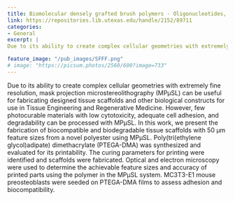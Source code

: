 ```yaml
---
title: Biomolecular densely grafted brush polymers - Oligonucleotides, oligosaccharides and oligopeptides
link: https://repositories.lib.utexas.edu/handle/2152/89711
categories:
- General
excerpt: |
Due to its ability to create complex cellular geometries with extremely fine resolution, mask projection microstereolithography (MPμSL) can be useful for fabricating designed tissue scaffolds and other biological constructs for use in Tissue Engineering and Regenerative Medicine. However, few photocurable materials with low cytotoxicity, adequate cell adhesion, and degradability can be processed with MPμSL. In this work, we present the fabrication of biocompatible and biodegradable tissue scaffolds with 50 μm feature sizes from a novel polyester using MPμSL. Poly(tri(ethylene glycol)adipate) dimethacrylate (PTEGA-DMA) was synthesized and evaluated for its printability. The curing parameters for printing were identified and scaffolds were fabricated. Optical and electron microscopy were used to determine the achievable feature sizes and accuracy of printed parts using the polymer in the MPμSL system. MC3T3-E1 mouse preosteoblasts were seeded on PTEGA-DMA films to assess adhesion and biocompatibility.

feature_image: "/pub_images/SFFF.png"
# image: "https://picsum.photos/2560/600?image=733"
---
```


Due to its ability to create complex cellular geometries with extremely fine resolution, mask projection microstereolithography (MPμSL) can be useful for fabricating designed tissue scaffolds and other biological constructs for use in Tissue Engineering and Regenerative Medicine. However, few photocurable materials with low cytotoxicity, adequate cell adhesion, and degradability can be processed with MPμSL. In this work, we present the fabrication of biocompatible and biodegradable tissue scaffolds with 50 μm feature sizes from a novel polyester using MPμSL. Poly(tri(ethylene glycol)adipate) dimethacrylate (PTEGA-DMA) was synthesized and evaluated for its printability. The curing parameters for printing were identified and scaffolds were fabricated. Optical and electron microscopy were used to determine the achievable feature sizes and accuracy of printed parts using the polymer in the MPμSL system. MC3T3-E1 mouse preosteoblasts were seeded on PTEGA-DMA films to assess adhesion and biocompatibility.
